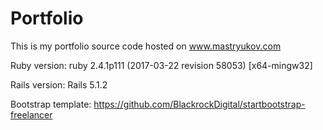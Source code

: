 # Portfolio

This is my portfolio source code hosted on www.mastryukov.com

Ruby version: ruby 2.4.1p111 (2017-03-22 revision 58053) [x64-mingw32]  

Rails version: Rails 5.1.2  

Bootstrap template: https://github.com/BlackrockDigital/startbootstrap-freelancer
